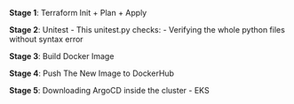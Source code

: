 **Stage 1**: Terraform Init + Plan + Apply 

**Stage 2**: Unitest - This unitest.py checks:
          - Verifying the whole python files without syntax error 

**Stage 3**: Build Docker Image

**Stage 4**: Push The New Image to DockerHub

**Stage 5**: Downloading ArgoCD inside the cluster - EKS
